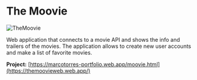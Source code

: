 # The Moovie

![TheMoovie](https://github.com/marcotorresx/themoovie/assets/90577455/fd861db1-3397-4e11-b5ed-dc249db7caf0)

Web application that connects to a movie API and shows the info and trailers of the movies. The application allows to create new user accounts and make a list of favorite movies.

**Project:** 
[https://marcotorres-portfolio.web.app/moovie.html](https://themoovieweb.web.app/)
